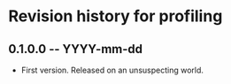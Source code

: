 # Revision history for profiling

## 0.1.0.0 -- YYYY-mm-dd

* First version. Released on an unsuspecting world.
